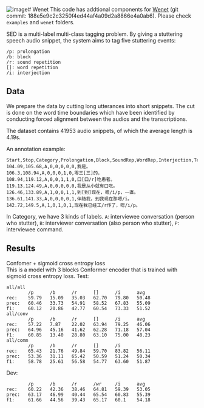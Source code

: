 ![image](https://github.com/hongfeixue/StutteringSpeechChallenge/assets/63407850/0255b3f4-231d-4e60-914a-63a8b8be08ab)# Wenet
This code has addtional components for [Wenet](https://github.com/wenet-e2e/wenet) (git commit: 188e5e9c2c3250f4ed44af4a09d2a8866e4a0ab6). Please check `examples` and `wenet` folders.

SED is a multi-label multi-class tagging problem. By giving a stuttering speech audio snippet, the system aims to tag five stuttering events:

```
/p: prolongation
/b: block
/r: sound repetition
[]: word repetition
/i: interjection
```

## Data

We prepare the data by cutting long utterances into short snippets. The cut is done on the word time boundaries which have been identified by conducting forced alignment between the audios and the transcriptions.

The dataset contains 41953 audio snippets, of which the average length is 4.19s.

An annotation example:

```
Start,Stop,Category,Prolongation,Block,SoundRep,WordRep,Interjection,Text
104.09,105.68,A,0,0,0,0,0,我是。
106.3,108.94,A,0,0,0,1,0,零三[三]的，
108.94,119.12,A,0,0,1,1,0,口[口/r]吃患者。
119.13,124.49,A,0,0,0,0,0,我是从小就有口吃。
126.46,133.89,A,1,0,0,1,1,到[到]现在，嗯/i/p，一直。
136.61,141.33,A,0,0,0,0,1,伴随我，到我现在那嗯/i。
142.72,149.5,A,1,0,1,0,1,现在我已经工/r作了，嗯/i/p。
```

In Category, we have 3 kinds of labels. `A`: interviewee conversation (person who stutter), `B`: interviewer conversation (also person who stutter), `P`: interviewee command. 

## Results

Confomer + sigmoid cross entropy loss  
This is a model with 3 blocks Conformer encoder that is trained with sigmoid cross entropy loss.
Test:
```
all/all
        /p      /b      /r      []      /i      avg
rec:    59.79   15.09   35.03   62.70   79.80   50.48
prec:   60.46   33.73   54.91   58.52   67.83   55.09
f1:     60.12   20.86   42.77   60.54   73.33   51.52
all/conv
        /p      /b      /r      []      /i      avg
rec:    57.22   7.87    22.02   63.94   79.25   46.06
prec:   64.96   45.16   41.62   62.28   71.18   57.04
f1:     60.85   13.40   28.80   63.10   75.00   48.23
all/comm
        /p      /b      /r      []      /i      
rec:    65.43   21.76   49.84   59.70   83.82   56.11
prec:   53.36   31.11   65.42   50.59   51.24   50.34
f1:     58.78   25.61   56.58   54.77   63.60   51.87
```

Dev:
```
        /p      /b      /r      /wr     /i      avg
rec:    60.22   42.36   38.46   64.81   59.39   53.05
prec:   63.17   46.99   40.44   65.54   60.83   55.39
f1:     61.66   44.56   39.43   65.17   60.1    54.18
```

